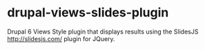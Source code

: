 # drupal-views-slides-plugin
Drupal 6 Views Style plugin that displays results using the SlidesJS http://slidesjs.com/ plugin for JQuery.
